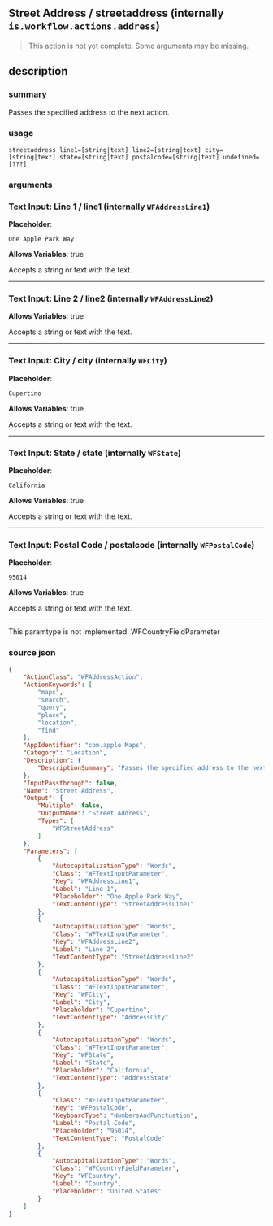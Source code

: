 
## Street Address / streetaddress (internally `is.workflow.actions.address`)

> This action is not yet complete. Some arguments may be missing.



## description
### summary
Passes the specified address to the next action.


### usage
`streetaddress line1=[string|text] line2=[string|text] city=[string|text] state=[string|text] postalcode=[string|text] undefined=[???]`

### arguments
### Text Input: Line 1 / line1 (internally `WFAddressLine1`)
**Placeholder**:
```
One Apple Park Way
```
**Allows Variables**: true



Accepts a string 
or text
with the text.

---

### Text Input: Line 2 / line2 (internally `WFAddressLine2`)
**Allows Variables**: true



Accepts a string 
or text
with the text.

---

### Text Input: City / city (internally `WFCity`)
**Placeholder**:
```
Cupertino
```
**Allows Variables**: true



Accepts a string 
or text
with the text.

---

### Text Input: State / state (internally `WFState`)
**Placeholder**:
```
California
```
**Allows Variables**: true



Accepts a string 
or text
with the text.

---

### Text Input: Postal Code / postalcode (internally `WFPostalCode`)
**Placeholder**:
```
95014
```
**Allows Variables**: true



Accepts a string 
or text
with the text.

---

This paramtype is not implemented. WFCountryFieldParameter

### source json

```json
{
	"ActionClass": "WFAddressAction",
	"ActionKeywords": [
		"maps",
		"search",
		"query",
		"place",
		"location",
		"find"
	],
	"AppIdentifier": "com.apple.Maps",
	"Category": "Location",
	"Description": {
		"DescriptionSummary": "Passes the specified address to the next action."
	},
	"InputPassthrough": false,
	"Name": "Street Address",
	"Output": {
		"Multiple": false,
		"OutputName": "Street Address",
		"Types": [
			"WFStreetAddress"
		]
	},
	"Parameters": [
		{
			"AutocapitalizationType": "Words",
			"Class": "WFTextInputParameter",
			"Key": "WFAddressLine1",
			"Label": "Line 1",
			"Placeholder": "One Apple Park Way",
			"TextContentType": "StreetAddressLine1"
		},
		{
			"AutocapitalizationType": "Words",
			"Class": "WFTextInputParameter",
			"Key": "WFAddressLine2",
			"Label": "Line 2",
			"TextContentType": "StreetAddressLine2"
		},
		{
			"AutocapitalizationType": "Words",
			"Class": "WFTextInputParameter",
			"Key": "WFCity",
			"Label": "City",
			"Placeholder": "Cupertino",
			"TextContentType": "AddressCity"
		},
		{
			"AutocapitalizationType": "Words",
			"Class": "WFTextInputParameter",
			"Key": "WFState",
			"Label": "State",
			"Placeholder": "California",
			"TextContentType": "AddressState"
		},
		{
			"Class": "WFTextInputParameter",
			"Key": "WFPostalCode",
			"KeyboardType": "NumbersAndPunctuation",
			"Label": "Postal Code",
			"Placeholder": "95014",
			"TextContentType": "PostalCode"
		},
		{
			"AutocapitalizationType": "Words",
			"Class": "WFCountryFieldParameter",
			"Key": "WFCountry",
			"Label": "Country",
			"Placeholder": "United States"
		}
	]
}
```
